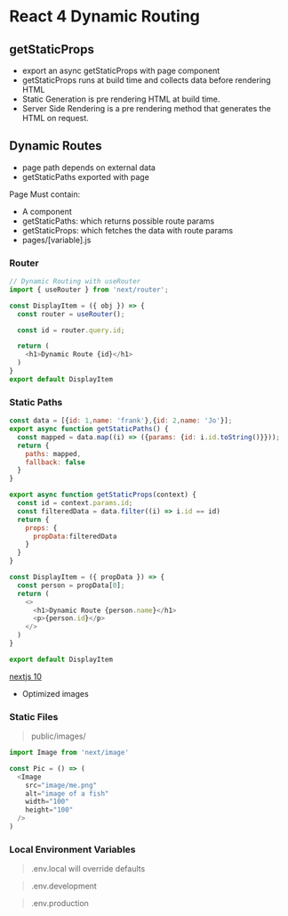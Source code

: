 # React 4 Dynamic Routing

## getStaticProps

- export an async getStaticProps with page component
- getStaticProps runs at build time and collects data before rendering HTML
- Static Generation is pre rendering HTML at build time.
- Server Side Rendering is a pre rendering method that generates the HTML on request.

## Dynamic Routes

- page path depends on external data
- getStaticPaths exported with page

Page Must contain:

- A component
- getStaticPaths: which returns possible route params
- getStaticProps: which fetches the data with route params
- pages/[variable].js


### Router

```javascript
// Dynamic Routing with useRouter
import { useRouter } from 'next/router';

const DisplayItem = ({ obj }) => {
  const router = useRouter();

  const id = router.query.id;

  return (
    <h1>Dynamic Route {id}</h1>
  )
}
export default DisplayItem
```

### Static Paths

```javascript
const data = [{id: 1,name: 'frank'},{id: 2,name: 'Jo'}];
export async function getStaticPaths() {
  const mapped = data.map((i) => ({params: {id: i.id.toString()}}));
  return {
    paths: mapped,
    fallback: false
  }
}

export async function getStaticProps(context) {
  const id = context.params.id;
  const filteredData = data.filter((i) => i.id == id)
  return {
    props: {
      propData:filteredData
    }
  }
}

const DisplayItem = ({ propData }) => {
  const person = propData[0];
  return (
    <>
      <h1>Dynamic Route {person.name}</h1>
      <p>{person.id}</p>
    </>
  )
}

export default DisplayItem

```

[nextjs 10](https://www.youtube.com/watch?v=JWCS5IdECVI)

- Optimized images


### Static Files

> public/images/

```javascript
import Image from 'next/image'

const Pic = () => (
  <Image
    src="image/me.png"
    alt="image of a fish"
    width="100"
    height="100"
  />
)

```

### Local Environment Variables

> .env.local  will override defaults

> .env.development

> .env.production



